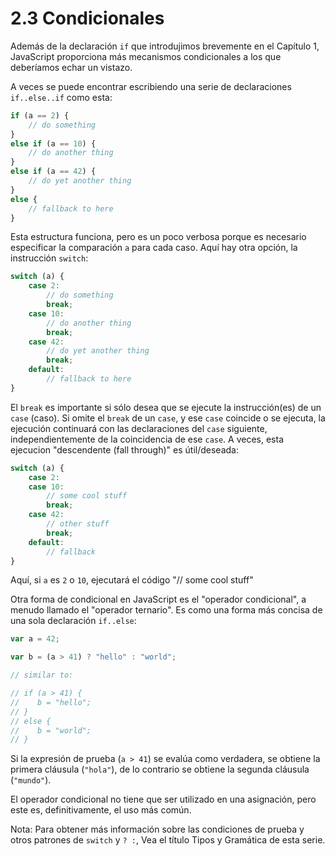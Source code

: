 # 2.3 Condicionales

Además de la declaración `if` que introdujimos brevemente en el Capítulo 1, JavaScript proporciona más mecanismos condicionales a los que deberíamos echar un vistazo.

A veces se puede encontrar escribiendo una serie de declaraciones `if..else..if` como esta:

```js
if (a == 2) {
	// do something
}
else if (a == 10) {
	// do another thing
}
else if (a == 42) {
	// do yet another thing
}
else {
	// fallback to here
}
```

Esta estructura funciona, pero es un poco verbosa porque es necesario especificar la comparación `a` para cada caso. Aquí hay otra opción, la instrucción `switch`:

```js
switch (a) {
	case 2:
		// do something
		break;
	case 10:
		// do another thing
		break;
	case 42:
		// do yet another thing
		break;
	default:
		// fallback to here
}
```

El `break` es importante si sólo desea que se ejecute la instrucción\(es\) de un `case` \(caso\). Si omite el `break` de un `case`, y ese `case` coincide o se ejecuta, la ejecución continuará con las declaraciones del `case` siguiente, independientemente de la coincidencia de ese `case`. A veces, esta ejecucion "descendente \(fall through\)" es útil/deseada:

```js
switch (a) {
	case 2:
	case 10:
		// some cool stuff
		break;
	case 42:
		// other stuff
		break;
	default:
		// fallback
}
```

Aquí, si `a` es `2` o `10`, ejecutará el código "// some cool stuff"

Otra forma de condicional en JavaScript es el "operador condicional", a menudo llamado el "operador ternario". Es como una forma más concisa de una sola declaración `if..else`:

```js
var a = 42;

var b = (a > 41) ? "hello" : "world";

// similar to:

// if (a > 41) {
//    b = "hello";
// }
// else {
//    b = "world";
// }
```

Si la expresión de prueba \(`a > 41`\) se evalúa como verdadera, se obtiene la primera cláusula \(`"hola"`\), de lo contrario se obtiene la segunda cláusula \(`"mundo"`\).

El operador condicional no tiene que ser utilizado en una asignación, pero este es, definitivamente, el uso más común.

Nota: Para obtener más información sobre las condiciones de prueba y otros patrones de `switch` y `? :`, Vea el título Tipos y Gramática de esta serie.

